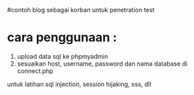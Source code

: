 
#contoh blog sebagai korban untuk penetration test

# cara penggunaan :
1. upload data sql ke phpmyadmin
2. sesuaikan host, username, password dan nama database di connect.php

untuk latihan sql injection, session hijaking, xss, dll
